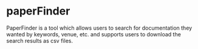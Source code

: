# paperFinder
PaperFinder is a tool which allows users to search for documentation they wanted by keywords, venue, etc. and supports users to download the search results as csv files.
